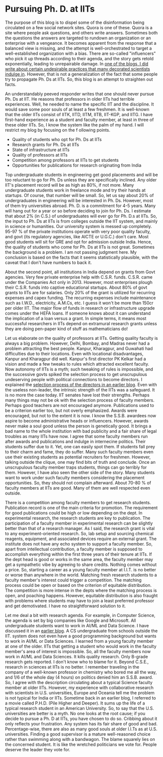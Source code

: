 # Pursuing Ph. D. at IITs

The purpose of this blog is to dispel some of the disinformation being circulated on a few social network sites. Quora is one of these.
Quora is a site where people ask questions, and others write answers. Sometimes both the questions the answers are targeted to rundown an organization
or an enterprise with a vengeance. It becomes apparent from the response that a balanced view is missing, and the attempt is well-orchestrated 
to target a well-established organization with a bias. There are so-called "influencers" who pick it up threads according to their agenda, and the story 
gets retold exponentially, leading to unrepairable damage. In [one of the blogs, I did write about certain undesirable practices that
many decorated scientists indulge in](../PhDstudents.md). However, that is not a generalization of the fact that some people try to propagate 
Ph. Ds at IITs. So, this blog is an attempt to straighten out facts. 

An understandably peeved responder writes that one should never pursue Ph. Ds at IIT. He reasons that professors in older IITs had terrible 
experiences. Well, he needed to name the specific IIT and the discipline. It would save some poor souls of at least a few freshmen. It
is well-known that the older IITs consist of IITK, IITD, IITM, IITB, IIT-KGP, and IITG. I have first-hand experience as a student and faculty 
member, at least in three of these older IITs. So, I know the system like the palm of my hand. I will restrict my blog by focusing on the f
ollowing points.

- Quality of students who opt for Ph. Ds at IITs
- Research grants for Ph. Ds at IITs 
- State of infrastructure at IITs
- Quality of professors at IITs
- Competition among professors at IITs to get students
- Opportunities for publications for research originating from India

Top undergraduate students in engineering get good placements and will be too reluctant to go for Ph. Ds unless they are specifically inclined. 
Any older IIT's placement record will be as high as 80%, if not more. Many undergraduate students work in freelance mode and try their 
hands at startups. Of course, that number will be small. So, let us say about 20% of undergraduates in engineering will be interested in
Ph. Ds. However, most of them try universities abroad. Ph. D. is a commitment for 4-5 years. Many will hang out for a year or so before deciding to join 
for Ph. Ds. I estimate that about 2% (in C.S.) of undergraduates will ever go for Ph. D.s at IITs. So, 
the input to Ph. Ds at IITs is from colleges outside the IIT system, and mainly in science or humanities. Our university
system is messed up completely. 95-97 % of the private institutions operate with very poor quality faculty, and govt (its regulatory
agencies, like AICTE or U.G.C.) don't care. Most good students will sit for GRE and opt for admission outside India. Hence, the quality
of students who come for Ph. Ds at IITs is not great. Sometimes the background is a problem. I am not passing judgment here. My conclusion
is based on the facts that it seems statistically plausible, with the caveat that I don't have numbers to back it.

About the second point, all institutions in India depend on grants from Govt agencies. Very few private enterprise help with C.S.R. funds. C.S.R. came
under the Companies Act only in 2013. However, most enterprises plough their C.S.R. funds into captive educational startups.  About 80% of govt
grants to IITs are for salaries. Only 20% of the grant is utilized for recurring expenses and capex funding. The recurring expenses
include maintenance such as I.W.D., electricity, A.M.Cs, etc. I guess it won't be more than 150cr per older IIT. The major flow of funds in research
or infrastructure upgrade comes under the HEFA loans. If someone knows about it can understand the implication of a loan versus a grant. In simple 
terms, it means most successful researchers in IITs depend on extramural research grants unless they are doing pen-paper kind of stuff
as mathematicians do!

Let us elaborate on the quality of professors at IITs. Getting quality faculty is always a big problem. However, Delhi, Bombay, and Madras never
had a problem attracting the best people. Kanpur, Kharagpur, and Guwahati had difficulties due to their locations. Even with locational
disadvantages, Kanpur and Kharagpur did well. Kanpur's first director PK Kelkar had a vision and made a few tweaks to rules which attracted
excellent faculty. Now autonomy of IITs is a myth; such tweaking of rules is impossible, and the successive govts spiked the selection process 
to get unscrupulous undeserving people with political connections 
to become directors. I explained the [selection process of the directors in an earlier blog](../universityChiefExecutive.md). Even with the useless 
non-leader, the intrinsic strength of the IITs was a safeguard. It is no more the case today. IIT senates have lost their strengths. 
Perhaps many things may not be ok with the selection process of faculty members. Perhaps good teachers are not encouraged anymore. 
Publications used to be a criterion earlier too, but not overly emphasized. Awards were encouraged, but not to the extent it is now. I know the 
S.S.B. awardees now aspire to become administrative heads or influencers. However, awards never make a soul good unless the person is genetically 
good. It brings a bad name to the whole institution with bad publicity and a fair share of legal troubles as many IITs have now. 
I agree that some faculty members run after awards and publications and indulge in internecine politics. Their students suffer due to it. Yet, one 
can easily spot them. If students fall prey to their charm and fame,
they do suffer. Many such faculty members even use their existing students as potential recruiters for freshmen. However, talking outside the clique, one 
may find bits of truth and conclude. Once an unscrupulous faculty member traps students, things can go terribly for them. However, I have also seen the 
other side of the story. Many students want to work under such faculty members considering the placement opportunities. So, they should not complain 
afterward. About 70-80 % of faculty members at IITs are good. Many of them are well respected even outside. 

There is a competition among faculty members to get research students. Publication record is one of the main criteria for promotion.
The requirement for good publications could be high or low depending on the dept. In experimental research, the research students are key to publication.
The participation of a faculty member in experimental research can be slightly better than that of a research manager. As I said, the
research grant is vital to any experiment-oriented research. So, lab setup and sourcing chemical reagents, equipment, and associated devices require
an external grant. The institute does not have any echo system to support a faculty member. So, apart from intellectual contribution, a
faculty member is supposed to accomplish everything within the first three years of their tenure at IITs. If the dept head is good or works in the 
same area, the faculty member may get a sympathetic vibe by agreeing to share credits. Nothing comes without a price. So, starting a career as 
a young faculty member at I.I.T. is no better or worse than anywhere in the world. Matching fresh research students to a faculty member's interest could 
trigger a competition. The matching process could be open or based on the criterion of equitable distribution. The competition is more intense in the
depts where the matching process is open, and poaching happens. However, equitable distribution is also fraught with
problems where students may have to join a least preferred professor and get demotivated. I have no straightforward solution to it. 

Let me deal a bit with research agenda. For example, in Computer Science, the agenda is set by big companies like Google and Microsoft. 
All undergraduate students want to work in AI/ML and Data Science. I have discussed it in an [earlier blog](../AI-ML-DataScience.md). 
A CS undergraduate from schools outside the IIT. system does not even have a good programming background but wants to work in AI/ML or Data 
Sciences. I learned from a young faculty member at one of the older.
IITs that getting a student who would work in the faculty member's area of interest is impossible. So, all the faculty members now work in AI/ML and
Data Sciences. It kills quality research. Only B-grade research gets reported. I don't know who to blame for it. Beyond C.S.E., research in
sciences at IITs is no better. I remember traveling in the company of a well-known professor in chemistry who
bored me all the way, and 1/6 of the whole day (4 hours) on politics denied him an S.S.B. award. So, I agree with the description circulating about a typical Science faculty member at older IITs. However, my experience with collaborative research with scientists in U.S. universities, 
Europe and Oceania tell me the problem is not typical for India or IITs. Sometime back in an earlier blog, I referred to a movie called 
P.H.D. (Pile Higher and Deeper). It sums up the life of a typical research student in an American University. So, to say that the U.S. universities are
better is a myth. No one looks at the root cause; if you decide to pursue a Ph. D at IITs, you have chosen to do so. Cribbing about it only
reflects your frustration. Any system has its fair share of good and bad. Percentage-wise, there are also as many good souls at older I.I.Ts as at U.S.
universities. Finding a good supervisor is a mature well-reasoned choice rather than swimming along with a bandwagon. The blame squarely lies on the
concerned student. It is like the wretched politicians we vote for. People deserve the leader they vote for.

